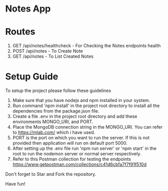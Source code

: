 # Notes App

# Routes
1. GET  /api/notes/healthcheck - For Checking the Notes endpoints health
2. POST /api/notes - To Create Note
3. GET /api/notes - To List Created Notes

# Setup Guide

To setup the project please follow these guidelines

1. Make sure that you have nodejs and npm installed in your system.
2. Run command 'npm install' in the project root directory to install all the dependencies from the package.json file.
3. Create a file .env in the project root directory and add these environments MONGO_URI, and PORT.
4. Place the MongoDB connection string in the MONGO_URI. You can refer to https://mlab.com/ which i have used.
5. PORT is the port on which you want to run the server. If this is not provided then application will run on default port 5000.
6. After setting up the .env file run 'npm run server' or 'npm start' in the root to run the nodemon server or normal server respectively.
7. Refer to this Postman collection for testing the endpoints https://www.getpostman.com/collections/c41d6cbfa7f7f91f510d

Don't forget to Star and Fork the repository.

Have fun!


